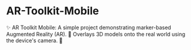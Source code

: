 # AR-Toolkit-Mobile
✨ AR Toolkit Mobile: A simple project demonstrating marker-based Augmented Reality (AR). 📱 Overlays 3D models onto the real world using the device's camera. 🚀
